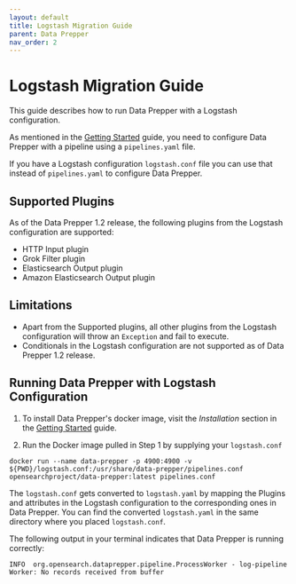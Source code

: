 ```yaml
---
layout: default
title: Logstash Migration Guide
parent: Data Prepper
nav_order: 2
---
```

# Logstash Migration Guide

This guide describes how to run Data Prepper with a Logstash configuration.

As mentioned in the [Getting Started](getting_started.md) guide, you need to configure Data Prepper with a pipeline using a `pipelines.yaml` file.

If you have a Logstash configuration `logstash.conf` file you can use that instead of `pipelines.yaml` to configure Data Prepper.

## Supported Plugins

As of the Data Prepper 1.2 release, the following plugins from the Logstash configuration are supported:
* HTTP Input plugin
* Grok Filter plugin
* Elasticsearch Output plugin
* Amazon Elasticsearch Output plugin

## Limitations
* Apart from the Supported plugins, all other plugins from the Logstash configuration will throw an `Exception` and fail to execute.
* Conditionals in the Logstash configuration are not supported as of Data Prepper 1.2 release.

## Running Data Prepper with Logstash Configuration

1. To install Data Prepper's docker image, visit the _Installation_ section in the [Getting Started](getting_started.md) guide.

2. Run the Docker image pulled in Step 1 by supplying your `logstash.conf`

```
docker run --name data-prepper -p 4900:4900 -v ${PWD}/logstash.conf:/usr/share/data-prepper/pipelines.conf opensearchproject/data-prepper:latest pipelines.conf
```


The `logstash.conf` gets converted to `logstash.yaml` by mapping the Plugins and attributes in the Logstash configuration to the corresponding ones in Data Prepper.
You can find the converted `logstash.yaml` in the same directory where you placed `logstash.conf`.


The following output in your terminal indicates that Data Prepper is running correctly:

```
INFO  org.opensearch.dataprepper.pipeline.ProcessWorker - log-pipeline Worker: No records received from buffer
```